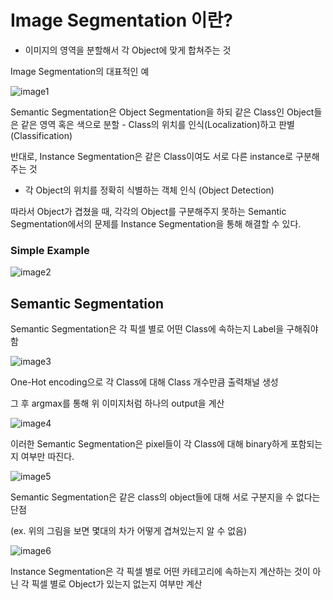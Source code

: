 # Image Segmentation 이란?

- 이미지의 영역을 분할해서 각 Object에 맞게 합쳐주는 것

Image Segmentation의 대표적인 예

![image1]('./imgs/seg_1.png')

Semantic Segmentation은 Object Segmentation을 하되 같은 Class인 Object들은 
같은 영역 혹은 색으로 분할 - Class의 위치를 인식(Localization)하고 판별(Classification)

반대로, Instance Segmentation은 같은 Class이여도 서로 다른 instance로 구분해주는 것
- 각 Object의 위치를 정확히 식별하는 객체 인식 (Object Detection)

따라서 Object가 겹쳤을 때, 각각의 Object를 구분해주지 못하는 Semantic Segmentation에서의
문제를 Instance Segmentation을 통해 해결할 수 있다.

### **Simple Example**

![image2]('./imgs/seg_2.png')

## Semantic Segmentation

Semantic Segmentation은 각 픽셀 별로 어떤 Class에 속하는지 Label을 구해줘야 함

![image3]('./imgs/seg_3.png')

One-Hot encoding으로 각 Class에 대해 Class 개수만큼 출력채널 생성

그 후 argmax를 통해 위 이미지처럼 하나의 output을 계산

![image4]('./imgs/seg_4.png')

이러한 Semantic Segmentation은 pixel들이 각 Class에 대해 binary하게 포함되는지 여부만 따진다.

![image5]('./imgs/seg_5.png')

Semantic Segmentation은 같은 class의 object들에 대해 서로 구분지을 수 없다는 단점

(ex. 위의 그림을 보면 몇대의 차가 어떻게 겹쳐있는지 알 수 없음)

![image6]('./imgs/seg_6.png')

Instance Segmentation은 각 픽셀 별로 어떤 카테고리에 속하는지 계산하는 것이 아닌 각 픽셀 별로 Object가 있는지 없는지 여부만 계산